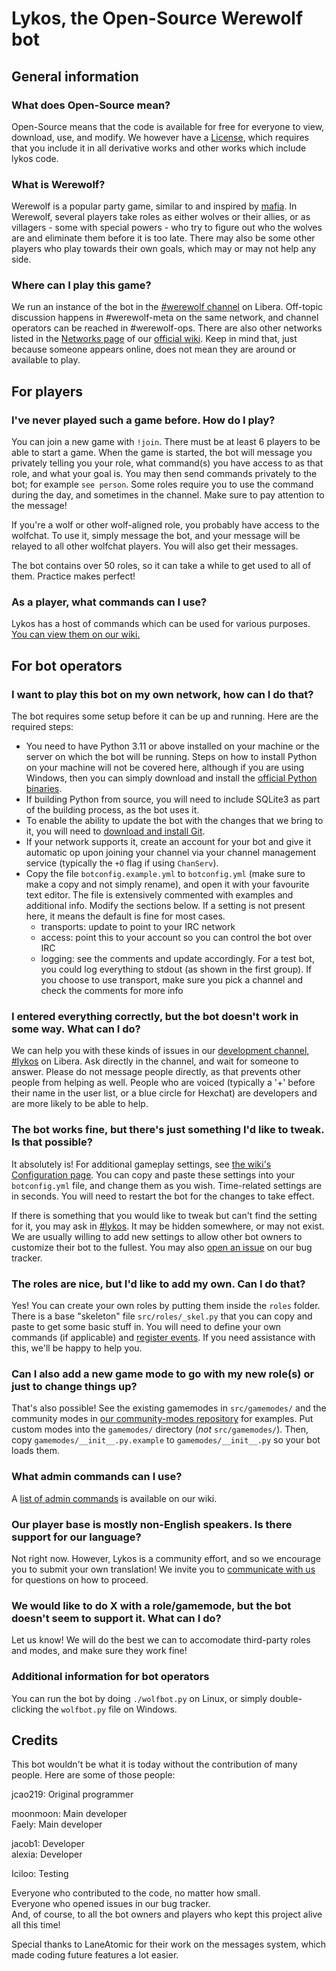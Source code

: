 # Lykos, the Open-Source Werewolf bot

## General information

### What does Open-Source mean?

Open-Source means that the code is available for free for everyone to view, download, use, and modify. We however have a [License][license], which requires that you include it in all derivative works and other works which include lykos code.

### What is Werewolf?

Werewolf is a popular party game, similar to and inspired by [mafia][mafia]. In Werewolf, several players take roles as either wolves or their allies, or as villagers - some with special powers - who try to figure out who the wolves are and eliminate them before it is too late. There may also be some other players who play towards their own goals, which may or may not help any side.

### Where can I play this game?

We run an instance of the bot in the [#werewolf channel][game_webchat] on Libera. Off-topic discussion happens in #werewolf-meta on the same network, and channel operators can be reached in #werewolf-ops. There are also other networks listed in the [Networks page][wikinet] of our [official wiki][wiki]. Keep in mind that, just because someone appears online, does not mean they are around or available to play.

## For players

### I've never played such a game before. How do I play?

You can join a new game with `!join`. There must be at least 6 players to be able to start a game. When the game is started, the bot will message you privately telling you your role, what command(s) you have access to as that role, and what your goal is. You may then send commands privately to the bot; for example `see person`. Some roles require you to use the command during the day, and sometimes in the channel. Make sure to pay attention to the message!

If you're a wolf or other wolf-aligned role, you probably have access to the wolfchat. To use it, simply message the bot, and your message will be relayed to all other wolfchat players. You will also get their messages.

The bot contains over 50 roles, so it can take a while to get used to all of them. Practice makes perfect!

### As a player, what commands can I use?

Lykos has a host of commands which can be used for various purposes. [You can view them on our wiki.](https://werewolf.chat/Commands)

## For bot operators

### I want to play this bot on my own network, how can I do that?

The bot requires some setup before it can be up and running. Here are the required steps:

- You need to have Python 3.11 or above installed on your machine or the server on which the bot will be running. Steps on how to install Python on your machine will not be covered here, although if you are using Windows, then you can simply download and install the [official Python binaries][pydownload].
- If building Python from source, you will need to include SQLite3 as part of the building process, as the bot uses it.
- To enable the ability to update the bot with the changes that we bring to it, you will need to [download and install Git][git].
- If your network supports it, create an account for your bot and give it automatic op upon joining your channel via your channel management service (typically the `+O` flag if using `ChanServ`).
- Copy the file `botconfig.example.yml` to `botconfig.yml` (make sure to make a copy and not simply rename), and open it with your favourite text editor. The file is extensively commented with examples and additional info. Modify the sections below. If a setting is not present here, it means the default is fine for most cases.
  * transports: update to point to your IRC network
  * access: point this to your account so you can control the bot over IRC
  * logging: see the comments and update accordingly. For a test bot, you could log everything to stdout (as shown in the first group). If you choose to use transport, make sure you pick a channel and check the comments for more info

### I entered everything correctly, but the bot doesn't work in some way. What can I do?

We can help you with these kinds of issues in our [development channel, #lykos][dev_webchat] on Libera. Ask directly in the channel, and wait for someone to answer. Please do not message people directly, as that prevents other people from helping as well. People who are voiced (typically a '+' before their name in the user list, or a blue circle for Hexchat) are developers and are more likely to be able to help.

### The bot works fine, but there's just something I'd like to tweak. Is that possible?

It absolutely is! For additional gameplay settings, see [the wiki's Configuration page](https://werewolf.chat/Configuration#gameplay). You can copy and paste these settings into your `botconfig.yml` file, and change them as you wish. Time-related settings are in seconds. You will need to restart the bot for the changes to take effect.

If there is something that you would like to tweak but can't find the setting for it, you may ask in [#lykos][dev_webchat]. It may be hidden somewhere, or may not exist. We are usually willing to add new settings to allow other bot owners to customize their bot to the fullest. You may also [open an issue][new_issue] on our bug tracker.

### The roles are nice, but I'd like to add my own. Can I do that?

Yes! You can create your own roles by putting them inside the `roles` folder. There is a base "skeleton" file `src/roles/_skel.py` that you can copy and paste to get some basic stuff in. You will need to define your own commands (if applicable) and [register events][events]. If you need assistance with this, we'll be happy to help you.

### Can I also add a new game mode to go with my new role(s) or just to change things up?

That's also possible! See the existing gamemodes in `src/gamemodes/` and the community modes in [our community-modes repository](https://github.com/lykoss/community-modes) for examples. Put custom modes into the `gamemodes/` directory (*not* `src/gamemodes/`). Then, copy `gamemodes/__init__.py.example` to `gamemodes/__init__.py` so your bot loads them.

### What admin commands can I use?

A [list of admin commands](https://werewolf.chat/Admin_commands) is available on our wiki.

### Our player base is mostly non-English speakers. Is there support for our language?

Not right now. However, Lykos is a community effort, and so we encourage you to submit your own translation! We invite you to [communicate with us][dev_webchat] for questions on how to proceed.

### We would like to do X with a role/gamemode, but the bot doesn't seem to support it. What can I do?

Let us know! We will do the best we can to accomodate third-party roles and modes, and make sure they work fine!

### Additional information for bot operators

You can run the bot by doing `./wolfbot.py` on Linux, or simply double-clicking the `wolfbot.py` file on Windows.

## Credits

This bot wouldn't be what it is today without the contribution of many people. Here are some of those people:

jcao219: Original programmer

moonmoon: Main developer  
Faely: Main developer

jacob1: Developer  
alexia: Developer

Iciloo: Testing

Everyone who contributed to the code, no matter how small.  
Everyone who opened issues in our bug tracker.  
And, of course, to all the bot owners and players who kept this project alive all this time!

Special thanks to LaneAtomic for their work on the messages system, which made coding future features a lot easier.

[mafia]: https://en.wikipedia.org/wiki/Mafia_(party_game)
[license]: https://github.com/lykoss/lykos/blob/master/LICENSE
[game_webchat]: https://web.libera.chat/?channels=#werewolf
[wikinet]: https://werewolf.chat/Networks
[wiki]: https://werewolf.chat/Main_Page
[pydownload]: https://www.python.org/downloads/
[git]: https://git-scm.com/downloads
[dev_webchat]: https://web.libera.chat/?channels=#lykos
[new_issue]: https://github.com/lykoss/lykos/issues/new
[events]: https://werewolf.chat/Events
